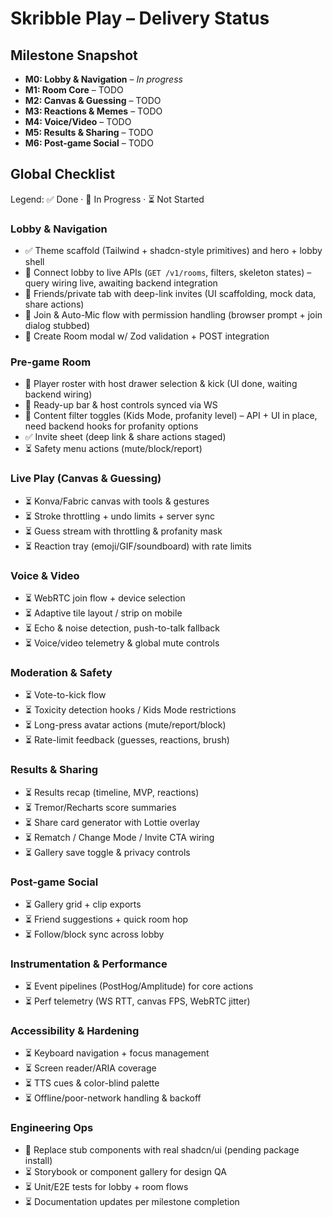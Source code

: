 # Skribble Play – Delivery Status

## Milestone Snapshot
- **M0: Lobby & Navigation** – _In progress_
- **M1: Room Core** – TODO
- **M2: Canvas & Guessing** – TODO
- **M3: Reactions & Memes** – TODO
- **M4: Voice/Video** – TODO
- **M5: Results & Sharing** – TODO
- **M6: Post-game Social** – TODO

## Global Checklist

Legend: ✅ Done · 🚧 In Progress · ⏳ Not Started

### Lobby & Navigation
- ✅ Theme scaffold (Tailwind + shadcn-style primitives) and hero + lobby shell
- 🚧 Connect lobby to live APIs (`GET /v1/rooms`, filters, skeleton states) – query wiring live, awaiting backend integration
- 🚧 Friends/private tab with deep-link invites (UI scaffolding, mock data, share actions)
- 🚧 Join & Auto-Mic flow with permission handling (browser prompt + join dialog stubbed)
- 🚧 Create Room modal w/ Zod validation + POST integration

### Pre-game Room
- 🚧 Player roster with host drawer selection & kick (UI done, waiting backend wiring)
- 🚧 Ready-up bar & host controls synced via WS
- 🚧 Content filter toggles (Kids Mode, profanity level) – API + UI in place, need backend hooks for profanity options
- ✅ Invite sheet (deep link & share actions staged)
- ⏳ Safety menu actions (mute/block/report)

### Live Play (Canvas & Guessing)
- ⏳ Konva/Fabric canvas with tools & gestures
- ⏳ Stroke throttling + undo limits + server sync
- ⏳ Guess stream with throttling & profanity mask
- ⏳ Reaction tray (emoji/GIF/soundboard) with rate limits

### Voice & Video
- ⏳ WebRTC join flow + device selection
- ⏳ Adaptive tile layout / strip on mobile
- ⏳ Echo & noise detection, push-to-talk fallback
- ⏳ Voice/video telemetry & global mute controls

### Moderation & Safety
- ⏳ Vote-to-kick flow
- ⏳ Toxicity detection hooks / Kids Mode restrictions
- ⏳ Long-press avatar actions (mute/report/block)
- ⏳ Rate-limit feedback (guesses, reactions, brush)

### Results & Sharing
- ⏳ Results recap (timeline, MVP, reactions)
- ⏳ Tremor/Recharts score summaries
- ⏳ Share card generator with Lottie overlay
- ⏳ Rematch / Change Mode / Invite CTA wiring
- ⏳ Gallery save toggle & privacy controls

### Post-game Social
- ⏳ Gallery grid + clip exports
- ⏳ Friend suggestions + quick room hop
- ⏳ Follow/block sync across lobby

### Instrumentation & Performance
- ⏳ Event pipelines (PostHog/Amplitude) for core actions
- ⏳ Perf telemetry (WS RTT, canvas FPS, WebRTC jitter)

### Accessibility & Hardening
- ⏳ Keyboard navigation + focus management
- ⏳ Screen reader/ARIA coverage
- ⏳ TTS cues & color-blind palette
- ⏳ Offline/poor-network handling & backoff

### Engineering Ops
- 🚧 Replace stub components with real shadcn/ui (pending package install)
- ⏳ Storybook or component gallery for design QA
- ⏳ Unit/E2E tests for lobby + room flows
- ⏳ Documentation updates per milestone completion
